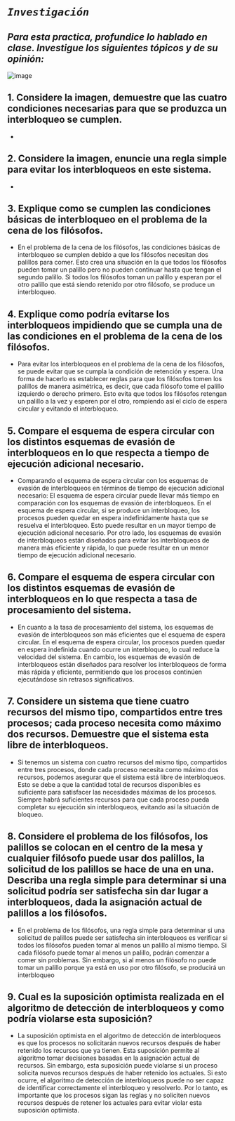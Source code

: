 # ***```Investigación```***
## ***Para esta practica, profundice lo hablado en clase. Investigue los siguientes tópicos y de su opinión:***
![image](https://github.com/Ankarkis/Operacionales/assets/83093835/c3d118bc-afb3-4dd2-b7be-0040bde11477)

## 1. Considere la imagen, demuestre que las cuatro condiciones necesarias para que se produzca un interbloqueo se cumplen.
-
## 2. Considere la imagen, enuncie una regla simple para evitar los interbloqueos en este sistema.
-
## 3. Explique como se cumplen las condiciones básicas de interbloqueo en el problema de la cena de los filósofos.
- En el problema de la cena de los filósofos, las condiciones básicas de interbloqueo se cumplen debido a que los filósofos necesitan dos palillos para comer. Esto crea una situación en la que todos los filósofos pueden tomar un palillo pero no pueden continuar hasta que tengan el segundo palillo. Si todos los filósofos toman un palillo y esperan por el otro palillo que está siendo retenido por otro filósofo, se produce un interbloqueo.
## 4. Explique como podría evitarse los interbloqueos impidiendo que se cumpla una de las condiciones en el problema de la cena de los filósofos.
- Para evitar los interbloqueos en el problema de la cena de los filósofos, se puede evitar que se cumpla la condición de retención y espera. Una forma de hacerlo es establecer reglas para que los filósofos tomen los palillos de manera asimétrica, es decir, que cada filósofo tome el palillo izquierdo o derecho primero. Esto evita que todos los filósofos retengan un palillo a la vez y esperen por el otro, rompiendo así el ciclo de espera circular y evitando el interbloqueo.
## 5. Compare el esquema de espera circular con los distintos esquemas de evasión de interbloqueos en lo que respecta a tiempo de ejecución adicional necesario.
- Comparando el esquema de espera circular con los esquemas de evasión de interbloqueos en términos de tiempo de ejecución adicional necesario: El esquema de espera circular puede llevar más tiempo en comparación con los esquemas de evasión de interbloqueos. En el esquema de espera circular, si se produce un interbloqueo, los procesos pueden quedar en espera indefinidamente hasta que se resuelva el interbloqueo. Esto puede resultar en un mayor tiempo de ejecución adicional necesario. Por otro lado, los esquemas de evasión de interbloqueos están diseñados para evitar los interbloqueos de manera más eficiente y rápida, lo que puede resultar en un menor tiempo de ejecución adicional necesario.
## 6. Compare el esquema de espera circular con los distintos esquemas de evasión de interbloqueos en lo que respecta a tasa de procesamiento del sistema.
- En cuanto a la tasa de procesamiento del sistema, los esquemas de evasión de interbloqueos son más eficientes que el esquema de espera circular. En el esquema de espera circular, los procesos pueden quedar en espera indefinida cuando ocurre un interbloqueo, lo cual reduce la velocidad del sistema. En cambio, los esquemas de evasión de interbloqueos están diseñados para resolver los interbloqueos de forma más rápida y eficiente, permitiendo que los procesos continúen ejecutándose sin retrasos significativos.
## 7. Considere un sistema que tiene cuatro recursos del mismo tipo, compartidos entre tres procesos; cada proceso necesita como máximo dos recursos. Demuestre que el sistema esta libre de interbloqueos.
- Si tenemos un sistema con cuatro recursos del mismo tipo, compartidos entre tres procesos, donde cada proceso necesita como máximo dos recursos, podemos asegurar que el sistema está libre de interbloqueos. Esto se debe a que la cantidad total de recursos disponibles es suficiente para satisfacer las necesidades máximas de los procesos. Siempre habrá suficientes recursos para que cada proceso pueda completar su ejecución sin interbloqueos, evitando así la situación de bloqueo.


## 8. Considere el problema de los filósofos, los palillos se colocan en el centro de la mesa y cualquier filósofo puede usar dos palillos, la solicitud de los palillos se hace de una en una. Describa una regla simple para determinar si una solicitud podría ser satisfecha sin dar lugar a interbloqueos, dada la asignación actual de palillos a los filósofos.
- En el problema de los filósofos, una regla simple para determinar si una solicitud de palillos puede ser satisfecha sin interbloqueos es verificar si todos los filósofos pueden tomar al menos un palillo al mismo tiempo. Si cada filósofo puede tomar al menos un palillo, podrán comenzar a comer sin problemas. Sin embargo, si al menos un filósofo no puede tomar un palillo porque ya está en uso por otro filósofo, se producirá un interbloqueo
## 9. Cual es la suposición optimista realizada en el algoritmo de detección de interbloqueos y como podría violarse esta suposición?
- La suposición optimista en el algoritmo de detección de interbloqueos es que los procesos no solicitarán nuevos recursos después de haber retenido los recursos que ya tienen. Esta suposición permite al algoritmo tomar decisiones basadas en la asignación actual de recursos. Sin embargo, esta suposición puede violarse si un proceso solicita nuevos recursos después de haber retenido los actuales. Si esto ocurre, el algoritmo de detección de interbloqueos puede no ser capaz de identificar correctamente el interbloqueo y resolverlo. Por lo tanto, es importante que los procesos sigan las reglas y no soliciten nuevos recursos después de retener los actuales para evitar violar esta suposición optimista.
